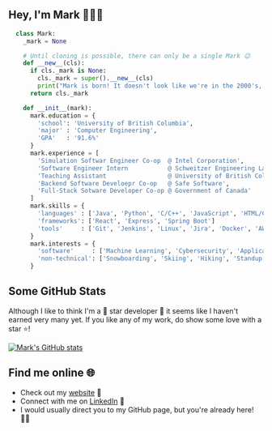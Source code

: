 ## Hey, I'm Mark 👋👨‍💻

```python
  class Mark:
    _mark = None

    # Until cloning is possible, there can only be a single Mark 😉
    def __new__(cls):
      if cls._mark is None:
        cls._mark = super().__new__(cls)
        print("Mark is born! It doesn't look like we're in the 2000's, though 🤔")
      return cls._mark

    def __init__(mark):
      mark.education = {
        'school': 'University of British Columbia',
        'major' : 'Computer Engineering',
        'GPA'   : '91.6%'
      }
      mark.experience = [
        'Simulation Softwar Engineer Co-op  @ Intel Corporation',
        'Software Engineer Intern           @ Schweitzer Engineering Laboratories (SEL)',
        'Teaching Assistant                 @ University of British Columbia',
        'Backend Software Develoepr Co-op   @ Safe Software',
        'Full-Stack Sotware Developer Co-op @ Government of Canada'
      ]
      mark.skills = {
        'languages' : ['Java', 'Python', 'C/C++', 'JavaScript', 'HTML/CSS', 'SQL', 'SystemVerilog'],
        'frameworks': ['React', 'Express', 'Spring Boot']
        'tools'     : ['Git', 'Jenkins', 'Linux', 'Jira', 'Docker', 'AWS']
      }
      mark.interests = {
        'software'     : ['Machine Learning', 'Cybersecurity', 'Application Development', 'Automation'],
        'non-technical': ['Snowboarding', 'Skiing', 'Hiking', 'Standup Comedy', 'Skin Care', 'Arabic']
      }
```

## Some GitHub Stats
Although I like to think I'm a 🌟 star developer 🌟 it seems like I haven't earned very many yet. If you like any of my work, do show some love with a star ⭐!

[![Mark's GitHub stats](https://github-readme-stats.vercel.app/api?username=Mark-Mekhail&hide=contribs&show_icons=true&hide_rank=true&include_all_commits)](https://github.com/anuraghazra/github-readme-stats)

## Find me online 🌐
- Check out my [website](https://mark-mekhail.github.io/About-Mark/) 🔗
- Connect with me on [LinkedIn](https://www.linkedin.com/in/markmekhail/) 🤝
- I would usually direct you to my GitHub page, but you're already here! 🤷‍♂️
